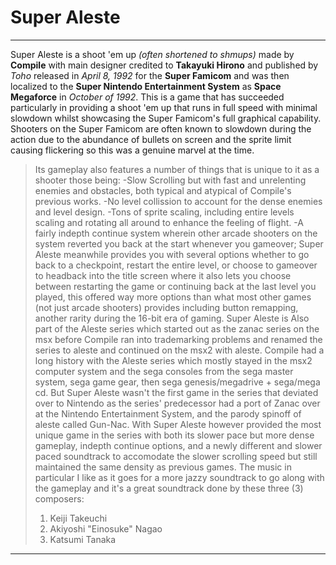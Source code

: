 # **Super Aleste**
---
Super Aleste is a shoot 'em up *(often shortened to shmups)* made by **Compile** with main designer credited to **Takayuki Hirono** and published by *Toho* released in *April 8, 1992* for the **Super Famicom** and was then localized to the **Super Nintendo Entertainment System** as **Space Megaforce** in *October of 1992*.
This is a game that has succeeded particularly in providing a shoot 'em up that runs in full speed with minimal slowdown whilst showcasing the Super Famicom's full graphical capability.
Shooters on the Super Famicom are often known to slowdown during the action due to the abundance of bullets on screen and the sprite limit causing flickering so this was a genuine marvel at the time.
> Its gameplay also features a number of things that is unique to it as a shooter those being:
> -Slow Scrolling but with fast and unrelenting enemies and obstacles, both typical and atypical of Compile's previous works.
> -No level collission to account for the dense enemies and level design.
> -Tons of sprite scaling, including entire levels scaling and rotating all around to enhance the feeling of flight.
> -A fairly indepth continue system wherein other arcade shooters on the system reverted you back at the start whenever you gameover; Super Aleste meanwhile provides you with several options whether to go back to a checkpoint, restart the entire level, or choose to gameover to headback into the title screen where it also lets you choose between restarting the game or continuing back at the last level you played, this offered way more options than what most other games (not just arcade shooters) provides including button remapping, another rarity during the 16-bit era of gaming.
Super Aleste is Also part of the Aleste series which started out as the zanac series on the msx before Compile ran into trademarking problems and renamed the series to aleste and continued on the msx2 with aleste.
Compile had a long history with the Aleste series which mostly stayed in the msx2 computer system and the sega consoles from the sega master system, sega game gear, then sega genesis/megadrive + sega/mega cd.
But Super Aleste wasn't the first game in the series that deviated over to Nintendo as the series' predecessor had a port of Zanac over at the Nintendo Entertainment System, and the parody spinoff of aleste called Gun-Nac.
With Super Aleste however provided the most unique game in the series with both its slower pace but more dense gameplay, indepth continue options, and a newly different and slower paced soundtrack to accomodate the slower scrolling speed but still maintained the same density as previous games.
> The music in particular I like as it goes for a more jazzy soundtrack to go along with the gameplay and it's a great soundtrack done by these three (3) composers:
> 1. Keiji Takeuchi
> 2. Akiyoshi "Einosuke" Nagao
> 3. Katsumi Tanaka
---
